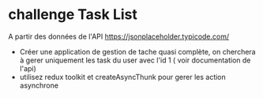 # challenge Task List

A partir des données de l'API https://jsonplaceholder.typicode.com/
- Créer une application de gestion de tache quasi complète, on cherchera à gerer uniquement les task du user avec l'id 1 (
voir documentation de l'api) 
- utilisez redux toolkit et createAsyncThunk pour gerer les action asynchrone

